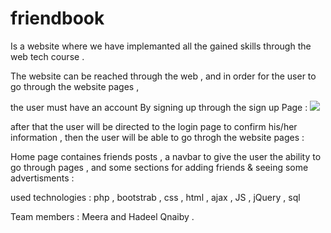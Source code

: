 # friendbook
Is a website where we have implemanted all the gained skills through the web tech course .

The website can be reached through the web  , and in order for the user to go through the website pages ,

the user must have an account By signing up through the sign up Page :
![](assests/images/regiser1.jpg)

after that the user will be directed to the login page to confirm his/her information , then the user will be  able to go throgh the website pages : 

Home page containes friends posts , a navbar to give the user the ability to go through pages , and some sections for adding friends & seeing some advertisments :


used technologies : php , bootstrab , css , html , ajax , JS , jQuery , sql 

Team members  : Meera and Hadeel Qnaiby .
